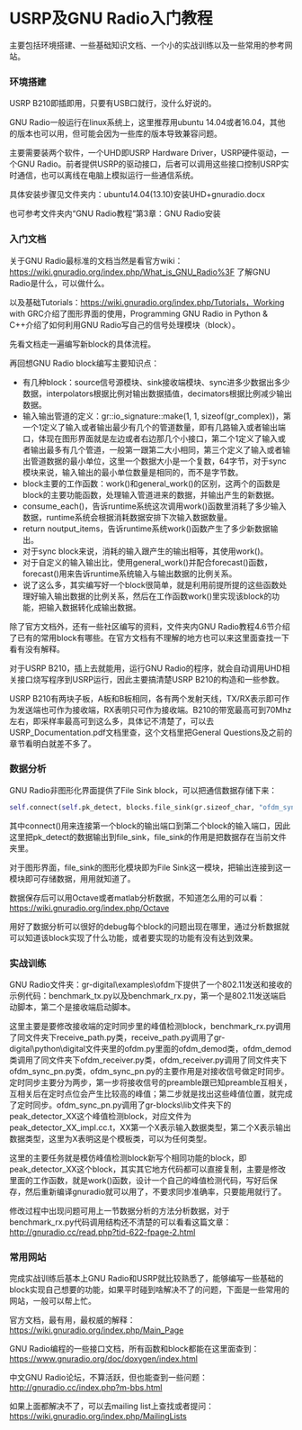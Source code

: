 # USRP及GNU Radio入门教程

主要包括环境搭建、一些基础知识文档、一个小的实战训练以及一些常用的参考网站。

### 环境搭建

USRP B210即插即用，只要有USB口就行，没什么好说的。

GNU Radio一般运行在linux系统上，这里推荐用ubuntu 14.04或者16.04，其他的版本也可以用，但可能会因为一些库的版本导致兼容问题。

主要需要装两个软件，一个UHD即USRP Hardware Driver，USRP硬件驱动，一个GNU Radio。前者提供USRP的驱动接口，后者可以调用这些接口控制USRP实时通信，也可以离线在电脑上模拟运行一些通信系统。

具体安装步骤见文件夹内：ubuntu14.04(13.10)安装UHD+gnuradio.docx

也可参考文件夹内“GNU Radio教程”第3章：GNU Radio安装

### 入门文档

关于GNU Radio最标准的文档当然是看官方wiki：https://wiki.gnuradio.org/index.php/What_is_GNU_Radio%3F 了解GNU Radio是什么，可以做什么。

以及基础Tutorials：https://wiki.gnuradio.org/index.php/Tutorials，Working with GRC介绍了图形界面的使用，Programming GNU Radio in Python & C++介绍了如何利用GNU Radio写自己的信号处理模块（block）。

先看文档走一遍编写新block的具体流程。

再回想GNU Radio block编写主要知识点：

* 有几种block：source信号源模块、sink接收端模块、sync进多少数据出多少数据，interpolators根据比例对输出数据插值，decimators根据比例减少输出数据。
* 输入输出管道的定义：gr::io_signature::make(1, 1, sizeof(gr_complex))，第一个1定义了输入或者输出最少有几个的管道数量，即有几路输入或者输出端口，体现在图形界面就是左边或者右边那几个小接口，第二个1定义了输入或者输出最多有几个管道，一般第一跟第二大小相同，第三个定义了输入或者输出管道数据的最小单位，这里一个数据大小是一个复数，64字节，对于sync模块来说，输入输出的最小单位数量是相同的，而不是字节数。
* block主要的工作函数：work()和general_work()的区别，这两个的函数是block的主要功能函数，处理输入管道进来的数据，并输出产生的新数据。
* consume_each()，告诉runtime系统这次调用work()函数里消耗了多少输入数据，runtime系统会根据消耗数据安排下次输入数据数量。
* return noutput_items，告诉runtime系统work()函数产生了多少新数据输出。
* 对于sync block来说，消耗的输入跟产生的输出相等，其使用work()。
* 对于自定义的输入输出比，使用general_work()并配合forecast()函数，forecast()用来告诉runtime系统输入与输出数据的比例关系。
* 说了这么多，其实编写好一个block很简单，就是利用前提所提的这些函数处理好输入输出数据的比例关系，然后在工作函数work()里实现该block的功能，把输入数据转化成输出数据。

除了官方文档外，还有一些社区编写的资料，文件夹内GNU Radio教程4.6节介绍了已有的常用block有哪些。在官方文档有不理解的地方也可以来这里面查找一下看有没有解释。

对于USRP B210，插上去就能用，运行GNU Radio的程序，就会自动调用UHD相关接口烧写程序到USRP运行，因此主要搞清楚USRP B210的构造和一些参数。

USRP B210有两块子板，A板和B板相同，各有两个发射天线，TX/RX表示即可作为发送端也可作为接收端，RX表明只可作为接收端。B210的带宽最高可到70Mhz左右，即采样率最高可到这么多，具体记不清楚了，可以去USRP_Documentation.pdf文档里查，这个文档里把General Questions及之前的章节看明白就差不多了。

### 数据分析

GNU Radio非图形化界面提供了File Sink block，可以把通信数据存储下来：

```python
self.connect(self.pk_detect, blocks.file_sink(gr.sizeof_char, "ofdm_sync_pn-peaks_b.dat"))
```

其中connect()用来连接第一个block的输出端口到第二个block的输入端口，因此这里把pk_detect的数据输出到file_sink，file_sink的作用是把数据存在当前文件夹里。

对于图形界面，file_sink的图形化模块即为File Sink这一模块，把输出连接到这一模块即可存储数据，用用就知道了。

数据保存后可以用Octave或者matlab分析数据，不知道怎么用的可以看：https://wiki.gnuradio.org/index.php/Octave

用好了数据分析可以很好的debug每个block的问题出现在哪里，通过分析数据就可以知道该block实现了什么功能，或者要实现的功能有没有达到效果。

### 实战训练

GNU Radio文件夹：gr-digital\examples\ofdm下提供了一个802.11发送和接收的示例代码：benchmark_tx.py以及benchmark_rx.py，第一个是802.11发送端启动脚本，第二个是接收端启动脚本。

这里主要是要修改接收端的定时同步里的峰值检测block，benchmark_rx.py调用了同文件夹下receive_path.py类，receive_path.py调用了gr-digital\python\digital文件夹里的ofdm.py里面的ofdm_demod类，ofdm_demod类调用了同文件夹下ofdm_receiver.py类，ofdm_receiver.py调用了同文件夹下ofdm_sync_pn.py类，ofdm_sync_pn.py的主要作用是对接收信号做定时同步。定时同步主要分为两步，第一步将接收信号的preamble跟已知preamble互相关，互相关后在定时点位会产生比较高的峰值；第二步就是找出这些峰值位置，就完成了定时同步。ofdm_sync_pn.py调用了gr-blocks\lib文件夹下的peak_detector_XX这个峰值检测block，对应文件为peak_detector_XX_impl.cc.t，XX第一个X表示输入数据类型，第二个X表示输出数据类型，这里为X表明这是个模板类，可以为任何类型。

这里的主要任务就是模仿峰值检测block新写个相同功能的block，即peak_detector_XX这个block，其实其它地方代码都可以直接复制，主要是修改里面的工作函数，就是work()函数，设计一个自己的峰值检测代码，写好后保存，然后重新编译gnuradio就可以用了，不要求同步准确率，只要能用就行了。

修改过程中出现问题可用上一节数据分析的方法分析数据，对于benchmark_rx.py代码调用结构还不清楚的可以看看这篇文章：http://gnuradio.cc/read.php?tid-622-fpage-2.html

### 常用网站

完成实战训练后基本上GNU Radio和USRP就比较熟悉了，能够编写一些基础的block实现自己想要的功能，如果平时碰到啥解决不了的问题，下面是一些常用的网站，一般可以帮上忙。

官方文档，最有用，最权威的解释：https://wiki.gnuradio.org/index.php/Main_Page

GNU Radio编程的一些接口文档，所有函数和block都能在这里面查到：https://www.gnuradio.org/doc/doxygen/index.html

中文GNU Radio论坛，不算活跃，但也能查到一些问题：http://gnuradio.cc/index.php?m-bbs.html

如果上面都解决不了，可以去mailing list上查找或者提问：https://wiki.gnuradio.org/index.php/MailingLists